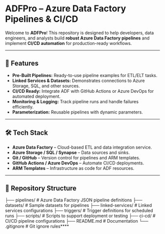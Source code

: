 # ADFPro – Azure Data Factory Pipelines & CI/CD

Welcome to **ADFPro**! This repository is designed to help developers, data engineers, and analysts build **robust Azure Data Factory pipelines** and implement **CI/CD automation** for production-ready workflows.

---

## 🚀 Features

- **Pre-Built Pipelines:** Ready-to-use pipeline examples for ETL/ELT tasks.
- **Linked Services & Datasets:** Demonstrates connections to Azure Storage, SQL, and other sources.
- **CI/CD Ready:** Integrate ADF with GitHub Actions or Azure DevOps for automated deployment.
- **Monitoring & Logging:** Track pipeline runs and handle failures efficiently.
- **Parameterization:** Reusable pipelines with dynamic parameters.

---

## 🛠️ Tech Stack

- **Azure Data Factory** – Cloud-based ETL and data integration service.
- **Azure Storage / SQL / Synapse** – Data sources and sinks.
- **Git / GitHub** – Version control for pipelines and ARM templates.
- **GitHub Actions / Azure DevOps** – Automate CI/CD deployments.
- **ARM Templates** – Infrastructure as code for ADF resources.

---

## 📁 Repository Structure

├── pipelines/ # Azure Data Factory JSON pipeline definitions
├── datasets/ # Sample datasets for pipelines
├── linked-services/ # Linked services configurations
├── triggers/ # Trigger definitions for scheduled runs
├── scripts/ # Scripts to support deployment or testing
├── ci-cd/ # CI/CD pipeline configurations
├── README.md # Documentation
└── .gitignore # Git ignore rules****
